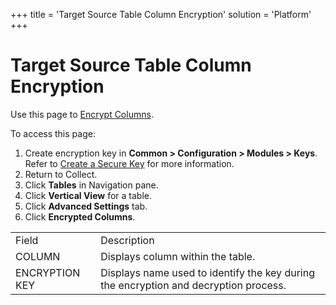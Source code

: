 +++
title = 'Target Source Table Column Encryption'
solution = 'Platform'
+++

# Target Source Table Column Encryption

<div class="use">

Use this page to [Encrypt Columns](../Use_Cases/Encrypt_Columns.htm).

</div>

To access this page:

1.  Create encryption key in <span style="font-weight: bold;">Common \>
    Configuration \> Modules \> Keys</span>. Refer to [Create a Secure
    Key](../../Common/Use_Cases/Create_a_Secure_Key.htm) for more
    information.
2.  Return to Collect.
3.  Click <span style="font-weight: bold;">Tables</span> in Navigation
    pane.
4.  Click <span style="font-weight: bold;">Vertical View</span> for a
    table.
5.  Click <span style="font-weight: bold;">Advanced Settings</span> tab.
6.  Click <span style="font-weight: bold;">Encrypted
Columns</span>.

|                |                                                                                      |
| -------------- | ------------------------------------------------------------------------------------ |
| Field          | Description                                                                          |
| COLUMN         | Displays column within the table.                                                    |
| ENCRYPTION KEY | Displays name used to identify the key during the encryption and decryption process. |
